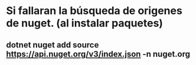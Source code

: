 # Si fallaran la búsqueda de origenes de nuget. (al instalar paquetes)
## dotnet nuget add source https://api.nuget.org/v3/index.json -n nuget.org